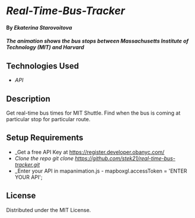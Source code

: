 # _Real-Time-Bus-Tracker_

#### By _**Ekaterina Starovoitova**_

#### _The animation shows the bus stops between Massachusetts Institute of Technology (MIT) and Harvard_

## Technologies Used

* _API_

## Description
Get real-time bus times for MIT Shuttle. Find when the bus is coming at particular stop for particular route.

## Setup Requirements

* _Get a free API Key at https://register.developer.obanyc.com/
* _Clone the repo git clone https://github.com/stek21/real-time-bus-tracker.git_
* _Enter your API in mapanimation.js - mapboxgl.accessToken = 'ENTER YOUR API';


## License

Distributed under the MIT License.
